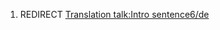 1.  REDIRECT [Translation talk:Intro
    sentence6/de](Translation_talk:Intro_sentence6/de "wikilink")